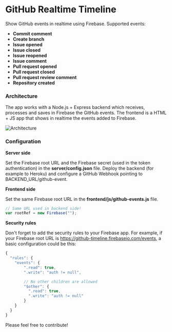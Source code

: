 # GitHub Realtime Timeline

Show GitHub events in realtime using Firebase. Supported events:
* **Commit comment**
* **Create branch**
* **Issue opened**
* **Issue closed**
* **Issue reopened**
* **Issue comment**
* **Pull request opened**
* **Pull request closed**
* **Pull request review comment**
* **Repository created**



### Architecture
The app works with a Node.js + Express backend which receives, processes and saves in Firebase the GitHub events. The frontend is a HTML + JS app that shows in realtime the events added to Firebase.

![Architecture](http://i.imgur.com/oKWHmbv.png)


### Configuration
**Server side**

Set the Firebase root URL and the Firebase secret (used in the token authentication) in the **server/config.json** file. Deploy the backend (for example to Heroku) and configure a GitHub Webhook pointing to BACKEND_URL/github-event.

**Frontend side**

Set the same Firebase root URL in the **frontend/js/github-events.js** file.

```javascript
// Same URL used in backend side!
var rootRef = new Firebase("");
```

**Security rules**

Don't forget to add the security rules to your Firebase app. For example, if your Firebase root URL is https://github-timeline.firebaseio.com/events, a basic configuration could be this:

```javascript
{
  "rules": {
    "events": {
        ".read": true,
        ".write": "auth != null",

        // No other children are allowed
        "$other": {
          ".read": true,
          ".write": "auth != null"
        }
    }
  }
}

```

Please feel free to contribute!
